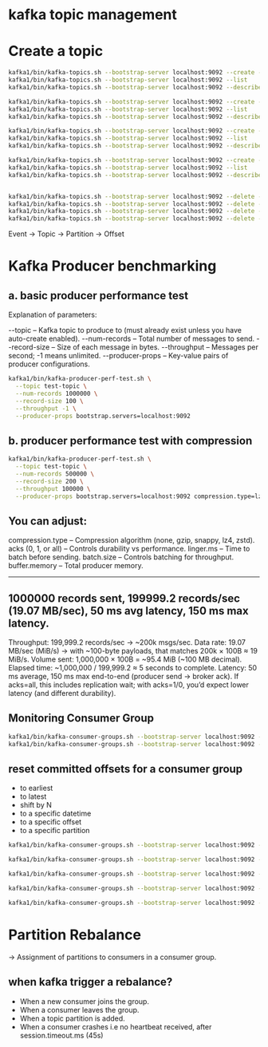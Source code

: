 


kafka topic management
========================


# Create a topic

```bash
kafka1/bin/kafka-topics.sh --bootstrap-server localhost:9092 --create --topic topic1 --partitions 1
kafka1/bin/kafka-topics.sh --bootstrap-server localhost:9092 --list
kafka1/bin/kafka-topics.sh --bootstrap-server localhost:9092 --describe --topic topic1

kafka1/bin/kafka-topics.sh --bootstrap-server localhost:9092 --create --topic topic2 --partitions 2
kafka1/bin/kafka-topics.sh --bootstrap-server localhost:9092 --list
kafka1/bin/kafka-topics.sh --bootstrap-server localhost:9092 --describe --topic topic2

kafka1/bin/kafka-topics.sh --bootstrap-server localhost:9092 --create --topic topic3 --partitions 3
kafka1/bin/kafka-topics.sh --bootstrap-server localhost:9092 --list
kafka1/bin/kafka-topics.sh --bootstrap-server localhost:9092 --describe --topic topic3

kafka1/bin/kafka-topics.sh --bootstrap-server localhost:9092 --create --topic topic4 --partitions 40
kafka1/bin/kafka-topics.sh --bootstrap-server localhost:9092 --list
kafka1/bin/kafka-topics.sh --bootstrap-server localhost:9092 --describe --topic topic4


kafka1/bin/kafka-topics.sh --bootstrap-server localhost:9092 --delete --topic topic1
kafka1/bin/kafka-topics.sh --bootstrap-server localhost:9092 --delete --topic topic2
kafka1/bin/kafka-topics.sh --bootstrap-server localhost:9092 --delete --topic topic3
kafka1/bin/kafka-topics.sh --bootstrap-server localhost:9092 --delete --topic topic4

``` 


Event -> Topic -> Partition -> Offset


Kafka Producer benchmarking
==========================


a. basic producer performance test
--------------------------------
Explanation of parameters:

--topic – Kafka topic to produce to (must already exist unless you have auto-create enabled).
--num-records – Total number of messages to send.
--record-size – Size of each message in bytes.
--throughput – Messages per second; -1 means unlimited.
--producer-props – Key-value pairs of producer configurations.


```bash
kafka1/bin/kafka-producer-perf-test.sh \
  --topic test-topic \
  --num-records 1000000 \
  --record-size 100 \
  --throughput -1 \
  --producer-props bootstrap.servers=localhost:9092
```

b. producer performance test with compression
-----------------------------------

```bash
kafka1/bin/kafka-producer-perf-test.sh \
  --topic test-topic \
  --num-records 500000 \
  --record-size 200 \
  --throughput 100000 \
  --producer-props bootstrap.servers=localhost:9092 compression.type=lz4 acks=1
```

You can adjust:
----------------
compression.type – Compression algorithm (none, gzip, snappy, lz4, zstd).
acks (0, 1, or all) – Controls durability vs performance.
linger.ms – Time to batch before sending.
batch.size – Controls batching for throughput.
buffer.memory – Total producer memory.


------------------
1000000 records sent, 199999.2 records/sec (19.07 MB/sec), 50 ms avg latency, 150 ms max latency.
------------------
Throughput: 199,999.2 records/sec → ~200k msgs/sec.
Data rate: 19.07 MB/sec (MiB/s) → with ~100-byte payloads, that matches 200k × 100B ≈ 19 MiB/s.
Volume sent: 1,000,000 × 100B = ~95.4 MiB (~100 MB decimal).
Elapsed time: ~1,000,000 / 199,999.2 ≈ 5 seconds to complete.
Latency: 50 ms average, 150 ms max end-to-end (producer send → broker ack).
If acks=all, this includes replication wait; with acks=1/0, you’d expect lower latency (and different durability).





Monitoring Consumer Group
----------------------------


```bash
kafka1/bin/kafka-consumer-groups.sh --bootstrap-server localhost:9092 --list
kafka1/bin/kafka-consumer-groups.sh --bootstrap-server localhost:9092 --describe --group consumer-group-1
```

reset committed offsets for a consumer group
--------------------------------------

- to earliest
- to latest
- shift by N
- to a specific datetime
- to a specific offset
- to a specific partition


```bash
kafka1/bin/kafka-consumer-groups.sh --bootstrap-server localhost:9092 --group consumer-group-1 --execute --reset-offsets --to-earliest --all-topics

kafka1/bin/kafka-consumer-groups.sh --bootstrap-server localhost:9092 --group consumer-group-1 --execute --reset-offsets --to-latest --all-topics

kafka1/bin/kafka-consumer-groups.sh --bootstrap-server localhost:9092 --group consumer-group-1 --execute --reset-offsets --shift-by -100 --all-topics

kafka1/bin/kafka-consumer-groups.sh --bootstrap-server localhost:9092 --group consumer-group-1 --execute --reset-offsets --shift-by 100 --all-topics

kafka1/bin/kafka-consumer-groups.sh --bootstrap-server localhost:9092 --group consumer-group-1 --execute --reset-offsets --to-datetime 2025-08-14T17:24:35.000Z --all-topics

```






Partition Rebalance
========================

-> Assignment of partitions to consumers in a consumer group.

when kafka trigger a rebalance?
------------------------

- When a new consumer joins the group.
- When a consumer leaves the group.
- When a topic partition is added.
- When a consumer crashes i.e no heartbeat received, after session.timeout.ms (45s)